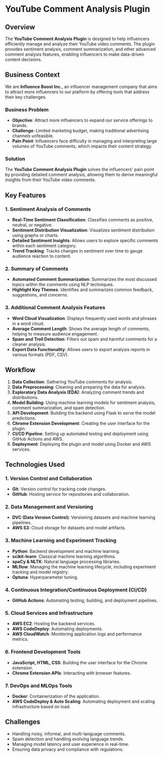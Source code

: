 # YouTube Comment Analysis Plugin

## Overview

The **YouTube Comment Analysis Plugin** is designed to help influencers efficiently manage and analyze their YouTube video comments. The plugin provides sentiment analysis, comment summarization, and other advanced comment analysis features, enabling influencers to make data-driven content decisions.

## Business Context

We are **Influence Boost Inc.**, an influencer management company that aims to attract more influencers to our platform by offering tools that address their key challenges.

### Business Problem

- **Objective**: Attract more influencers to expand our service offerings to brands.
- **Challenge**: Limited marketing budget, making traditional advertising channels unfeasible.
- **Pain Point**: Influencers face difficulty in managing and interpreting large volumes of YouTube comments, which impacts their content strategy.

### Solution

The **YouTube Comment Analysis Plugin** solves the influencers' pain point by providing detailed comment analysis, allowing them to derive meaningful insights from their YouTube video comments.

## Key Features

### 1. Sentiment Analysis of Comments
- **Real-Time Sentiment Classification**: Classifies comments as positive, neutral, or negative.
- **Sentiment Distribution Visualization**: Visualizes sentiment distribution using graphs or charts.
- **Detailed Sentiment Insights**: Allows users to explore specific comments within each sentiment category.
- **Trend Tracking**: Tracks changes in sentiment over time to gauge audience reaction to content.

### 2. Summary of Comments
- **Automated Comment Summarization**: Summarizes the most discussed topics within the comments using NLP techniques.
- **Highlight Key Themes**: Identifies and summarizes common feedback, suggestions, and concerns.

### 3. Additional Comment Analysis Features
- **Word Cloud Visualization**: Displays frequently used words and phrases in a word cloud.
- **Average Comment Length**: Shows the average length of comments, helping to measure audience engagement.
- **Spam and Troll Detection**: Filters out spam and harmful comments for a cleaner analysis.
- **Export Data Functionality**: Allows users to export analysis reports in various formats (PDF, CSV).

## Workflow

1. **Data Collection**: Gathering YouTube comments for analysis.
2. **Data Preprocessing**: Cleaning and preparing the data for analysis.
3. **Exploratory Data Analysis (EDA)**: Analyzing comment trends and distributions.
4. **Model Building**: Using machine learning models for sentiment analysis, comment summarization, and spam detection.
5. **API Development**: Building the backend using Flask to serve the model predictions.
6. **Chrome Extension Development**: Creating the user interface for the plugin.
7. **CI/CD Pipeline**: Setting up automated testing and deployment using GitHub Actions and AWS.
8. **Deployment**: Deploying the plugin and model using Docker and AWS services.

## Technologies Used

### 1. Version Control and Collaboration
- **Git**: Version control for tracking code changes.
- **GitHub**: Hosting service for repositories and collaboration.

### 2. Data Management and Versioning
- **DVC (Data Version Control)**: Versioning datasets and machine learning pipelines.
- **AWS S3**: Cloud storage for datasets and model artifacts.

### 3. Machine Learning and Experiment Tracking
- **Python**: Backend development and machine learning.
- **scikit-learn**: Classical machine learning algorithms.
- **spaCy & NLTK**: Natural language processing libraries.
- **MLflow**: Managing the machine learning lifecycle, including experiment tracking and model registry.
- **Optuna**: Hyperparameter tuning.

### 4. Continuous Integration/Continuous Deployment (CI/CD)
- **GitHub Actions**: Automating testing, building, and deployment pipelines.

### 5. Cloud Services and Infrastructure
- **AWS EC2**: Hosting the backend services.
- **AWS CodeDeploy**: Automating deployments.
- **AWS CloudWatch**: Monitoring application logs and performance metrics.

### 6. Frontend Development Tools
- **JavaScript, HTML, CSS**: Building the user interface for the Chrome extension.
- **Chrome Extension APIs**: Interacting with browser features.

### 7. DevOps and MLOps Tools
- **Docker**: Containerization of the application.
- **AWS CodeDeploy & Auto Scaling**: Automating deployment and scaling infrastructure based on load.

## Challenges

- Handling noisy, informal, and multi-language comments.
- Spam detection and handling evolving language trends.
- Managing model latency and user experience in real-time.
- Ensuring data privacy and compliance with regulations.

   